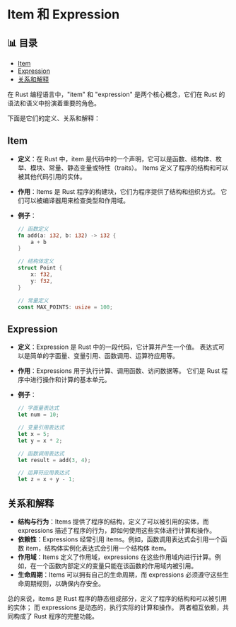 ﻿# Item 和 Expression


## 📊 目录

- [Item](#item)
- [Expression](#expression)
- [关系和解释](#关系和解释)


在 Rust 编程语言中，"item" 和 "expression" 是两个核心概念，它们在 Rust 的语法和语义中扮演着重要的角色。

下面是它们的定义、关系和解释：

## Item

- **定义**：在 Rust 中，item 是代码中的一个声明，它可以是函数、结构体、枚举、模块、常量、静态变量或特性（traits）。
  Items 定义了程序的结构和可以被其他代码引用的实体。
- **作用**：Items 是 Rust 程序的构建块，它们为程序提供了结构和组织方式。
  它们可以被编译器用来检查类型和作用域。
- **例子**：

  ```rust
  // 函数定义
  fn add(a: i32, b: i32) -> i32 {
      a + b
  }

  // 结构体定义
  struct Point {
      x: f32,
      y: f32,
  }

  // 常量定义
  const MAX_POINTS: usize = 100;
  ```

## Expression

- **定义**：Expression 是 Rust 中的一段代码，它计算并产生一个值。
  表达式可以是简单的字面量、变量引用、函数调用、运算符应用等。
- **作用**：Expressions 用于执行计算、调用函数、访问数据等。
  它们是 Rust 程序中进行操作和计算的基本单元。
- **例子**：

  ```rust
  // 字面量表达式
  let num = 10;

  // 变量引用表达式
  let x = 5;
  let y = x * 2;

  // 函数调用表达式
  let result = add(3, 4);

  // 运算符应用表达式
  let z = x + y - 1;
  ```

## 关系和解释

- **结构与行为**：Items 提供了程序的结构，定义了可以被引用的实体，而 expressions 描述了程序的行为，即如何使用这些实体进行计算和操作。
- **依赖性**：Expressions 经常引用 items。例如，函数调用表达式会引用一个函数 item，结构体实例化表达式会引用一个结构体 item。
- **作用域**：Items 定义了作用域，expressions 在这些作用域内进行计算。例如，在一个函数内部定义的变量只能在该函数的作用域内被引用。
- **生命周期**：Items 可以拥有自己的生命周期，而 expressions 必须遵守这些生命周期规则，以确保内存安全。

总的来说，items 是 Rust 程序的静态组成部分，定义了程序的结构和可以被引用的实体；
而 expressions 是动态的，执行实际的计算和操作。
两者相互依赖，共同构成了 Rust 程序的完整功能。
